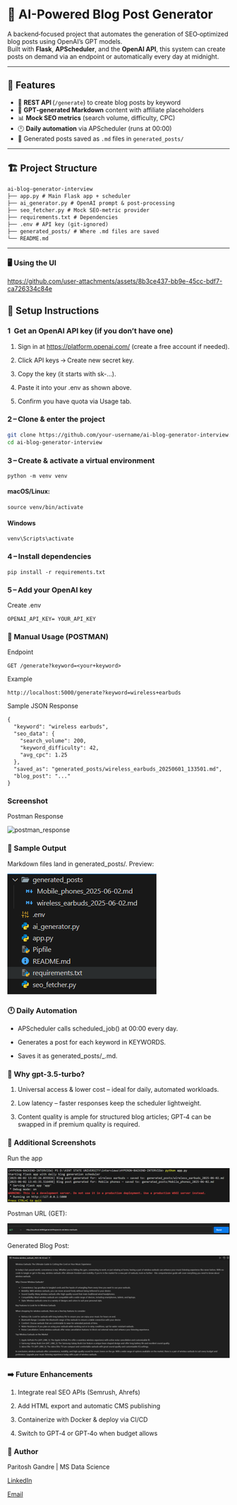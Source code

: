 # 🧠 AI-Powered Blog Post Generator

A backend‑focused project that automates the generation of SEO‑optimized blog posts using OpenAI’s GPT models.  
Built with **Flask**, **APScheduler**, and the **OpenAI API**, this system can create posts on demand via an endpoint or automatically every day at midnight.

---

## 🚀 Features

- 🔗 **REST API** (`/generate`) to create blog posts by keyword  
- 🤖 **GPT‑generated Markdown** content with affiliate placeholders  
- 📊 **Mock SEO metrics** (search volume, difficulty, CPC)  
- 🕛 **Daily automation** via APScheduler (runs at 00:00)  
- 📝 Generated posts saved as `.md` files in `generated_posts/`

---

## 🏗️ Project Structure
```
ai-blog-generator-interview
├── app.py # Main Flask app + scheduler
├── ai_generator.py # OpenAI prompt & post‑processing
├── seo_fetcher.py # Mock SEO‑metric provider
├── requirements.txt # Dependencies
├── .env # API key (git‑ignored)
├── generated_posts/ # Where .md files are saved
└── README.md
```

---
### 🖥️ Using the UI

https://github.com/user-attachments/assets/8b3ce437-bb9e-45cc-bdf7-ca726334c84e



## 🔧 Setup Instructions
### 1  Get an OpenAI API key (if you don’t have one)

1. Sign in at https://platform.openai.com/ (create a free account if needed).

2. Click API keys → Create new secret key.

3. Copy the key (it starts with sk-…).

4. Paste it into your .env as shown above.

5. Confirm you have quota via Usage tab.

### 2 – Clone & enter the project

```bash
git clone https://github.com/your-username/ai-blog-generator-interview.git
cd ai-blog-generator-interview
```
### 3 – Create & activate a virtual environment
```
python -m venv venv
```
#### macOS/Linux:
```
source venv/bin/activate
```
#### Windows
```
venv\Scripts\activate
```
### 4 – Install dependencies
```
pip install -r requirements.txt
```
### 5 – Add your OpenAI key
Create .env

```
OPENAI_API_KEY= YOUR_API_KEY
```
### 🧪 Manual Usage (POSTMAN)
Endpoint
```
GET /generate?keyword=<your+keyword>

```
Example
```
http://localhost:5000/generate?keyword=wireless+earbuds

```
Sample JSON Response
```
{
  "keyword": "wireless earbuds",
  "seo_data": {
    "search_volume": 200,
    "keyword_difficulty": 42,
    "avg_cpc": 1.25
  },
  "saved_as": "generated_posts/wireless_earbuds_20250601_133501.md",
  "blog_post": "..."
}
```
### Screenshot
Postman Response

![postman_response](https://github.com/user-attachments/assets/79292daf-abe2-4b52-9a51-515839106f00)



### 📂 Sample Output
Markdown files land in generated_posts/. Preview:

![Generated_blog_post](screenshots/file_structure.png)


### 🕛 Daily Automation

- APScheduler calls scheduled_job() at 00:00 every day.

- Generates a post for each keyword in KEYWORDS.

- Saves it as generated_posts/<keyword>_<date>.md.


### 🧠 Why gpt-3.5-turbo?
1. Universal access & lower cost – ideal for daily, automated workloads.

2. Low latency – faster responses keep the scheduler lightweight.

3. Content quality is ample for structured blog articles; GPT‑4 can be swapped in if premium quality is required.

### 📸 Additional Screenshots
Run the app

![Run_app](screenshots/app_run.png)


Postman URL (GET):

![Postman_url](screenshots/postman_url.png)


Generated Blog Post:

![Blog_post](screenshots/generated_post.png)
### ➡️ Future Enhancements
1. Integrate real SEO APIs (Semrush, Ahrefs)

2. Add HTML export and automatic CMS publishing

3. Containerize with Docker & deploy via CI/CD

4. Switch to GPT‑4 or GPT‑4o when budget allows

### 👤 Author
Paritosh Gandre | MS Data Science

[LinkedIn](https://www.linkedin.com/in/paritosh-gandre-164b4a180/) 

[Email](paritoshkrcg@gmail.com)
